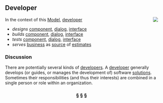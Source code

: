 ## Developer

<img src="https://github.com/nikboyd/sample-domain/raw/master/images/developer.svg" align="right"/>

In the context of this [Model](model.md), [developer](https://github.com/nikboyd/sample-domain/blob/master/developer.md)

* <i>designs</i> [component](https://github.com/nikboyd/sample-domain/blob/master/component.md), [dialog](https://github.com/nikboyd/sample-domain/blob/master/dialog.md), [interface](https://github.com/nikboyd/sample-domain/blob/master/interface.md)
* <i>builds</i> [component](https://github.com/nikboyd/sample-domain/blob/master/component.md), [dialog](https://github.com/nikboyd/sample-domain/blob/master/dialog.md), [interface](https://github.com/nikboyd/sample-domain/blob/master/interface.md)
* <i>tests</i> [component](https://github.com/nikboyd/sample-domain/blob/master/component.md), [dialog](https://github.com/nikboyd/sample-domain/blob/master/dialog.md), [interface](https://github.com/nikboyd/sample-domain/blob/master/interface.md)
* <i>serves</i> [business](https://github.com/nikboyd/sample-domain/blob/master/business.md) as [source](https://github.com/nikboyd/sample-domain/blob/master/source.md) of [estimates](https://github.com/nikboyd/sample-domain/blob/master/estimate.md)

### Discussion

There are potentially several kinds of [developers](https://github.com/nikboyd/sample-domain/blob/master/developer.md).
A [developer](https://github.com/nikboyd/sample-domain/blob/master/developer.md) generally develops (or guides, or manages the development of) software [solutions](https://github.com/nikboyd/sample-domain/blob/master/solution.md).
Sometimes their responsibilities (and thus their interests) are combined in a single person or role within an organization.


<h3 align="center"><b>&sect; &sect; &sect;</b></h3>
